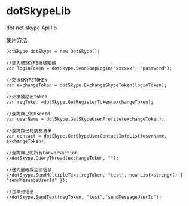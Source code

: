 # dotSkypeLib
dot net skype Api lib


使用方法

    DotSkype dotSkype = new DotSkype();

    //登入填SKYPE帳號密碼
    var loginToken = dotSkype.SendSoapLogin("xxxxxx", "password");

    //交換SKYPETOKEN
    var exchangeToken = dotSkype.ExchangeSkypeToken(loginToken);
    
    //交換發話用token
    var regToken =dotSkype.GetRegisterToken(exchangeToken);

    //查詢自己的UserId
    var userName = dotSkype.GetSkypeUserProfile(exchangeToken);

    //查詢自己的朋友清單
    var contact = dotSkype.GetSkypeUserContactInfoList(userName, exchangeToken);

    //查詢自己的所有Conversaction
    //dotSkype.QueryThread(exchangeToken, "");

    //送大量確保全部信息
    //dotSkype.SendMultipleText(regToken, "test", new List<string>() { "sendMessageUserId" });

    //送單封信息
    //dotSkype.SendText(regToken, "test","sendMessageUserId");
